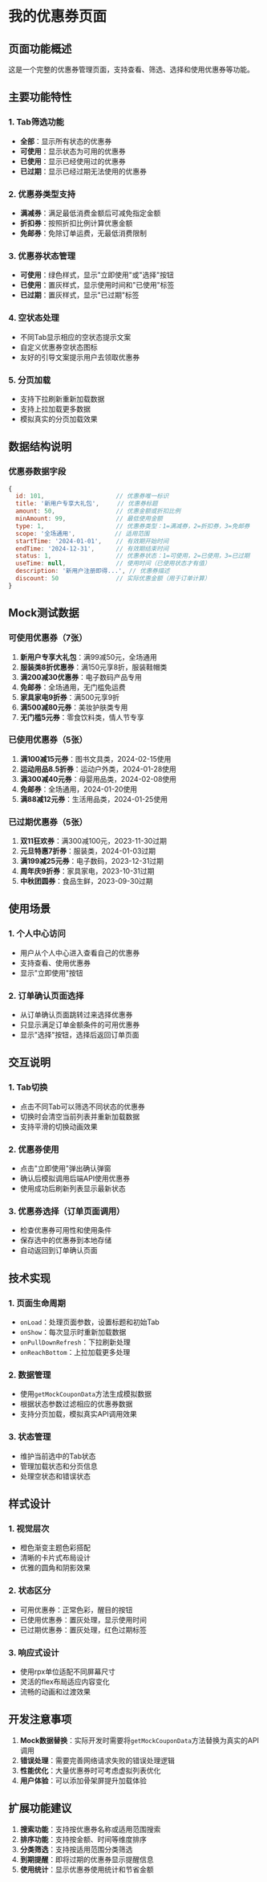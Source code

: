 # 我的优惠券页面

## 页面功能概述

这是一个完整的优惠券管理页面，支持查看、筛选、选择和使用优惠券等功能。

## 主要功能特性

### 1. Tab筛选功能
- **全部**：显示所有状态的优惠券
- **可使用**：显示状态为可用的优惠券
- **已使用**：显示已经使用过的优惠券  
- **已过期**：显示已经过期无法使用的优惠券

### 2. 优惠券类型支持
- **满减券**：满足最低消费金额后可减免指定金额
- **折扣券**：按照折扣比例计算优惠金额
- **免邮券**：免除订单运费，无最低消费限制

### 3. 优惠券状态管理
- **可使用**：绿色样式，显示"立即使用"或"选择"按钮
- **已使用**：置灰样式，显示使用时间和"已使用"标签
- **已过期**：置灰样式，显示"已过期"标签

### 4. 空状态处理
- 不同Tab显示相应的空状态提示文案
- 自定义优惠券空状态图标
- 友好的引导文案提示用户去领取优惠券

### 5. 分页加载
- 支持下拉刷新重新加载数据
- 支持上拉加载更多数据
- 模拟真实的分页加载效果

## 数据结构说明

### 优惠券数据字段
```javascript
{
  id: 101,                    // 优惠券唯一标识
  title: '新用户专享大礼包',     // 优惠券标题
  amount: 50,                 // 优惠金额或折扣比例
  minAmount: 99,              // 最低使用金额
  type: 1,                    // 优惠券类型：1=满减券，2=折扣券，3=免邮券
  scope: '全场通用',           // 适用范围
  startTime: '2024-01-01',    // 有效期开始时间
  endTime: '2024-12-31',      // 有效期结束时间
  status: 1,                  // 优惠券状态：1=可使用，2=已使用，3=已过期
  useTime: null,              // 使用时间（已使用状态才有值）
  description: '新用户注册即得...', // 优惠券描述
  discount: 50                // 实际优惠金额（用于订单计算）
}
```

## Mock测试数据

### 可使用优惠券（7张）
1. **新用户专享大礼包**：满99减50元，全场通用
2. **服装类8折优惠券**：满150元享8折，服装鞋帽类
3. **满200减30优惠券**：电子数码产品专用
4. **免邮券**：全场通用，无门槛免运费
5. **家具家电9折券**：满500元享9折
6. **满500减80元券**：美妆护肤类专用
7. **无门槛5元券**：零食饮料类，情人节专享

### 已使用优惠券（5张）
1. **满100减15元券**：图书文具类，2024-02-15使用
2. **运动用品8.5折券**：运动户外类，2024-01-28使用  
3. **满300减40元券**：母婴用品类，2024-02-08使用
4. **免邮券**：全场通用，2024-01-20使用
5. **满88减12元券**：生活用品类，2024-01-25使用

### 已过期优惠券（5张）
1. **双11狂欢券**：满300减100元，2023-11-30过期
2. **元旦特惠7折券**：服装类，2024-01-03过期
3. **满199减25元券**：电子数码，2023-12-31过期
4. **周年庆9折券**：家具家电，2023-10-31过期
5. **中秋团圆券**：食品生鲜，2023-09-30过期

## 使用场景

### 1. 个人中心访问
- 用户从个人中心进入查看自己的优惠券
- 支持查看、使用优惠券
- 显示"立即使用"按钮

### 2. 订单确认页面选择
- 从订单确认页面跳转过来选择优惠券
- 只显示满足订单金额条件的可用优惠券
- 显示"选择"按钮，选择后返回订单页面

## 交互说明

### 1. Tab切换
- 点击不同Tab可以筛选不同状态的优惠券
- 切换时会清空当前列表并重新加载数据
- 支持平滑的切换动画效果

### 2. 优惠券使用
- 点击"立即使用"弹出确认弹窗
- 确认后模拟调用后端API使用优惠券
- 使用成功后刷新列表显示最新状态

### 3. 优惠券选择（订单页面调用）
- 检查优惠券可用性和使用条件
- 保存选中的优惠券到本地存储
- 自动返回到订单确认页面

## 技术实现

### 1. 页面生命周期
- `onLoad`：处理页面参数，设置标题和初始Tab
- `onShow`：每次显示时重新加载数据
- `onPullDownRefresh`：下拉刷新处理
- `onReachBottom`：上拉加载更多处理

### 2. 数据管理
- 使用`getMockCouponData`方法生成模拟数据
- 根据状态参数过滤相应的优惠券数据
- 支持分页加载，模拟真实API调用效果

### 3. 状态管理
- 维护当前选中的Tab状态
- 管理加载状态和分页信息
- 处理空状态和错误状态

## 样式设计

### 1. 视觉层次
- 橙色渐变主题色彩搭配
- 清晰的卡片式布局设计
- 优雅的圆角和阴影效果

### 2. 状态区分
- 可用优惠券：正常色彩，醒目的按钮
- 已使用优惠券：置灰处理，显示使用时间
- 已过期优惠券：置灰处理，红色过期标签

### 3. 响应式设计
- 使用rpx单位适配不同屏幕尺寸
- 灵活的flex布局适应内容变化
- 流畅的动画和过渡效果

## 开发注意事项

1. **Mock数据替换**：实际开发时需要将`getMockCouponData`方法替换为真实的API调用
2. **错误处理**：需要完善网络请求失败的错误处理逻辑
3. **性能优化**：大量优惠券时可考虑虚拟列表优化
4. **用户体验**：可以添加骨架屏提升加载体验

## 扩展功能建议

1. **搜索功能**：支持按优惠券名称或适用范围搜索
2. **排序功能**：支持按金额、时间等维度排序
3. **分类筛选**：支持按适用范围分类筛选
4. **到期提醒**：即将过期的优惠券显示提醒信息
5. **使用统计**：显示优惠券使用统计和节省金额 
